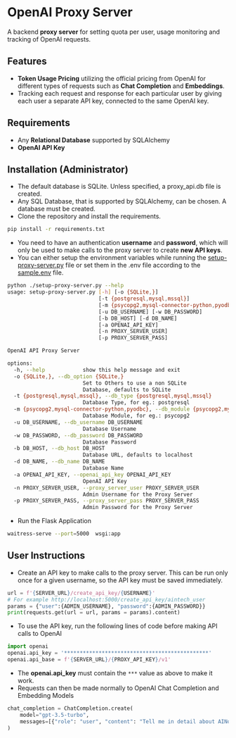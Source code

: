 # **OpenAI Proxy Server**

A backend **proxy server** for setting quota per user, usage monitoring and tracking of OpenAI requests.

## **Features**

- **Token Usage Pricing** utilizing the official pricing from OpenAI for different types of requests such as **Chat Completion** and **Embeddings**.
- Tracking each request and response for each particular user by giving each user a separate API key, connected to the same OpenAI key.

## **Requirements**

- Any **Relational Database** supported by SQLAlchemy
- **OpenAI API Key**

## **Installation (Administrator)**

- The default database is SQLite. Unless specified, a proxy_api.db file is created.
- Any SQL Database, that is supported by SQLAlchemy, can be chosen. A database must be created.
- Clone the repository and install the requirements.

```sh
pip install -r requirements.txt
```

- You need to have an authentication **username** and **password**, which will only be used to make calls to the proxy server to create **new API keys**.
- You can either setup the environment variables while running the [setup-proxy-server.py](./setup-proxy-server.py) file or set them in the .env file according to the [sample.env](./sample.env) file.

```sh
python ./setup-proxy-server.py --help
usage: setup-proxy-server.py [-h] [-o {SQLite,}]
                             [-t {postgresql,mysql,mssql}]
                             [-m {psycopg2,mysql-connector-python,pyodbc}]
                             [-u DB_USERNAME] [-w DB_PASSWORD]
                             [-b DB_HOST] [-d DB_NAME]
                             [-a OPENAI_API_KEY]
                             [-n PROXY_SERVER_USER]
                             [-p PROXY_SERVER_PASS]

OpenAI API Proxy Server

options:
  -h, --help            show this help message and exit
  -o {SQLite,}, --db_option {SQLite,}
                        Set to Others to use a non SQLite
                        Database, defaults to SQLite
  -t {postgresql,mysql,mssql}, --db_type {postgresql,mysql,mssql}
                        Database Type, for eg.: postgresql
  -m {psycopg2,mysql-connector-python,pyodbc}, --db_module {psycopg2,mysql-connector-python,pyodbc}
                        Database Module, for eg.: psycopg2
  -u DB_USERNAME, --db_username DB_USERNAME
                        Database Username
  -w DB_PASSWORD, --db_password DB_PASSWORD
                        Database Password
  -b DB_HOST, --db_host DB_HOST
                        Database URL, defaults to localhost
  -d DB_NAME, --db_name DB_NAME
                        Database Name
  -a OPENAI_API_KEY, --openai_api_key OPENAI_API_KEY
                        OpenAI API Key
  -n PROXY_SERVER_USER, --proxy_server_user PROXY_SERVER_USER
                        Admin Username for the Proxy Server
  -p PROXY_SERVER_PASS, --proxy_server_pass PROXY_SERVER_PASS
                        Admin Password for the Proxy Server
```

- Run the Flask Application

```sh
waitress-serve --port=5000  wsgi:app
```

## **User Instructions**

- Create an API key to make calls to the proxy server. This can be run only once for a given username, so the API key must be saved immediately.

```python
url = f'{SERVER_URL}/create_api_key/{USERNAME}'
# For example http://localhost:5000/create_api_key/aintech_user
params = {"user":{ADMIN_USERNAME}, "password":{ADMIN_PASSWORD}}
print(requests.get(url = url, params = params).content)
```

- To use the API key, run the following lines of code before making API calls to OpenAI

```python
import openai
openai.api_key = '**********************************************'
openai.api_base = f'{SERVER_URL}/{PROXY_API_KEY}/v1'
```

- The **openai.api_key** must contain the `***` value as above to make it work.
- Requests can then be made normally to OpenAI Chat Completion and Embedding Models

```python
chat_completion = ChatCompletion.create(
    model="gpt-3.5-turbo",
    messages=[{"role": "user", "content": "Tell me in detail about AINorthstar Tech"}],
)
```
